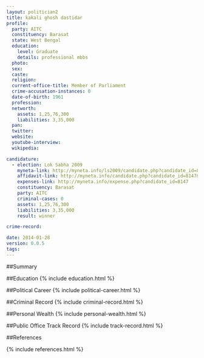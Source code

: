 ```yaml
---
layout: politician2
title: kakali ghosh dastidar
profile: 
  party: AITC
  constituency: Barasat
  state: West Bengal
  education: 
    level: Graduate
    details: professional mbbs
  photo: 
  sex: 
  caste: 
  religion: 
  current-office-title: Member of Parliament
  crime-accusation-instances: 0
  date-of-birth: 1961
  profession: 
  networth: 
    assets: 1,25,76,300
    liabilities: 3,35,000
  pan: 
  twitter: 
  website: 
  youtube-interview: 
  wikipedia: 

candidature: 
  - election: Lok Sabha 2009
    myneta-link: http://myneta.info/ls2009/candidate.php?candidate_id=8147
    affidavit-link: http://myneta.info/candidate.php?candidate_id=8147&scan=original
    expenses-link: http://myneta.info/expense.php?candidate_id=8147
    constituency: Barasat 
    party: AITC
    criminal-cases: 0
    assets: 1,25,76,300
    liabilities: 3,35,000
    result: winner 

crime-record: 

date: 2014-01-28
version: 0.0.5
tags: 
---
```

##Summary


##Education
{% include education.html %}


##Political Career
{% include political-career.html %}


##Criminal Record
{% include criminal-record.html %}


##Personal Wealth
{% include personal-wealth.html %}


##Public Office Track Record
{% include track-record.html %}


##References


{% include references.html %}
